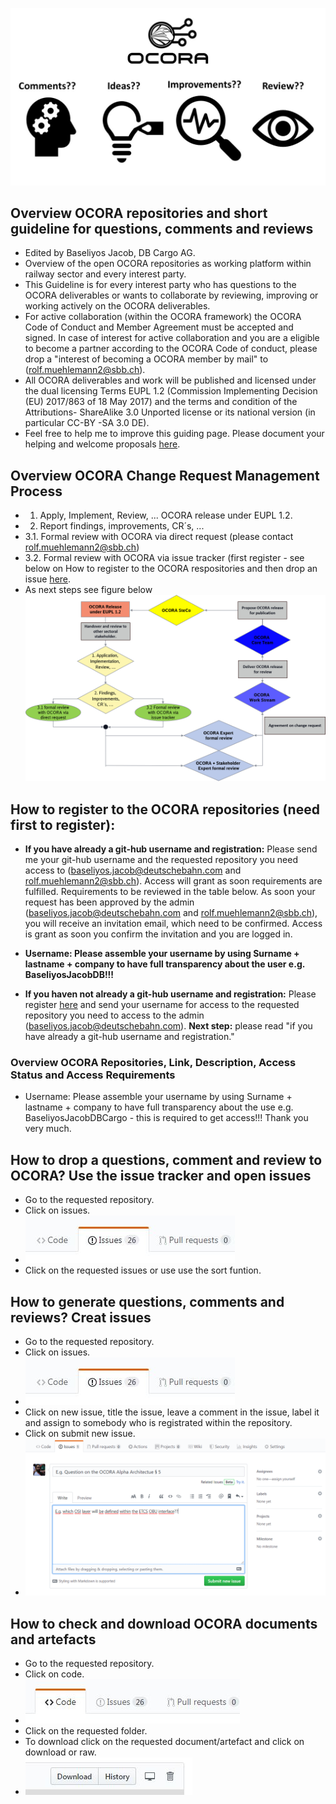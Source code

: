 ![](https://github.com/BaseliyosJacob/General-Management/blob/master/Guideline/OCORA%20Questions.jpg)
## Overview OCORA repositories and short guideline for questions, comments and reviews
* Edited by Baseliyos Jacob, DB Cargo AG.
* Overview of the open OCORA repositories as working platform within railway sector and every interest party. 
* This Guideline is for every interest party who has questions to the OCORA deliverables or wants to collaborate by reviewing, improving or working actively on the OCORA deliverables.
* For active collaboration (within the OCORA framework) the OCORA Code of Conduct and Member Agreement must be accepted and signed.  In case of interest for active collaboration and you are a eligible to become a partner according to the OCORA Code of conduct, please drop a "interest of becoming a OCORA member by mail" to (rolf.muehlemann2@sbb.ch).
* All OCORA deliverables and work will be published and licensed under the dual licensing Terms EUPL 1.2 (Commission Implementing Decision (EU) 2017/863 of 18 May 2017) and the terms and condition of the Attributions- ShareAlike 3.0 Unported license or its national version (in particular CC-BY -SA 3.0 DE).
* Feel free to help me to improve this guiding page. Please document your helping and welcome proposals [here](https://github.com/BaseliyosJacob/General-Management/issues/1).

## Overview OCORA Change Request Management Process
*   1. Apply, Implement, Review, ... OCORA release under EUPL 1.2. 
*   2. Report findings, improvements, CR´s, ... 
* 3.1. Formal review with OCORA via direct request (please contact rolf.muehlemann2@sbb.ch)
* 3.2. Formal review with OCORA via issue tracker (first register - see below on How to register to the OCORA respositories and then drop an issue [here](https://github.com/BaseliyosJacob/General-Management/issues/1).
* As next steps see figure below
![](https://github.com/BaseliyosJacob/General-Management/blob/master/Guideline/OCORA_CRMP_1.png)

## How to register to the OCORA repositories (need first to register):
* **If you have already a git-hub username and registration:**
Please send me your git-hub username and the requested repository you need access to (baseliyos.jacob@deutschebahn.com and rolf.muehlemann2@sbb.ch). Access will grant as soon requirements are fulfilled.
Requirements to be reviewed in the table below.
As soon your request has been approved by the admin (baseliyos.jacob@deutschebahn.com and rolf.muehlemann2@sbb.ch), you will receive an invitation email, which need to be confirmed. Access is grant as soon you confirm the invitation and you are logged in.
* **Username: Please assemble your username by using Surname + lastname + company to have full transparency about the user e.g. BaseliyosJacobDB!!!**

* **If you haven not already a git-hub username and registration:**
Please register [here](https://github.com) and send your username for access to the requested repository you need to access to the admin (baseliyos.jacob@deutschebahn.com). **Next step:** please read "if you have already a git-hub username and registration."

### Overview OCORA Repositories, Link, Description, Access Status and Access Requirements
* Username: Please assemble your username by using Surname + lastname + company to have full transparency about the use e.g. BaseliyosJacobDBCargo - this is required to get access!!! Thank you very much.

## How to drop a questions, comment and review to OCORA? Use the issue tracker and open issues
* Go to the requested repository.
* Click on issues.
* ![](https://github.com/BaseliyosJacob/General-Management/blob/master/Guideline/Issues.JPG)
* Click on the requested issues or use use the sort funtion.

## How to generate questions, comments and reviews? Creat issues
* Go to the requested repository.
* Click on issues.
* ![](https://github.com/BaseliyosJacob/General-Management/blob/master/Guideline/Issues.JPG)
* Click on new issue, title the issue, leave a comment in the issue, label it and assign to somebody who is registrated within the repository.
* Click on submit new issue.
* ![](https://github.com/BaseliyosJacob/General-Management/blob/master/Guideline/Issuetracker.png)

## How to check and download OCORA documents and artefacts
* Go to the requested repository.
* Click on code.
* ![](https://github.com/BaseliyosJacob/General-Management/blob/master/Guideline/code.JPG)
* Click on the requested folder.
* To download click on the requested document/artefact and click on download or raw.
* ![](https://github.com/BaseliyosJacob/General-Management/blob/master/Guideline/Download.JPG)

